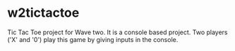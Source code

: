 # w2tictactoe
Tic Tac Toe project for Wave two. It is a console based project. Two players ('X' and '0') play this game by giving inputs in the console.
